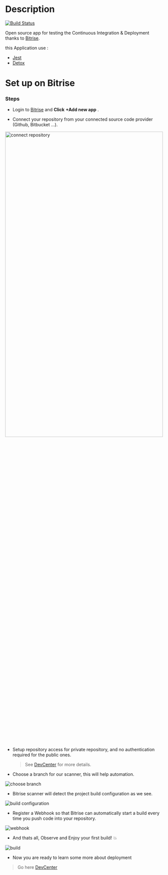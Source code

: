 # Description 

[![Build Status](https://app.bitrise.io/app/e6e12bb36eab0d28/status.svg?token=4El4-ooemJCALlSN5qzwPA&branch=master)](https://app.bitrise.io/app/e6e12bb36eab0d28)

Open source app for testing the Continuous Integration &amp; Deployment thanks to [Bitrise](https://www.bitrise.io/).

this Application use :
* [Jest](https://jestjs.io/)
* [Detox](https://github.com/wix/Detox)
# Set up on Bitrise
### Steps
* Login to [Bitrise](https://www.bitrise.io/) and **Click**  **+Add new app** .

* Connect your repository from your connected source code provider (Github, Bitbucket ...).

<img src="https://user-images.githubusercontent.com/30182093/46981453-4ab5bf00-d0d0-11e8-827b-a0f72de65e4d.png" alt="connect repository" width="100%" height="50%">

* Setup repository access for private repository, and no authentication required for the public ones.
  > See [DevCenter](https://devcenter.bitrise.io/getting-started/index/) for more details.
  
* Choose a branch for our scanner, this will help automation.

![choose branch](https://cdn.buttercms.com/wLnc7yFOQS2EGGOdraD8)

* Bitrise scanner will detect the project build configuration as we see.

![build configuration](https://user-images.githubusercontent.com/30182093/46981832-ea278180-d0d1-11e8-8684-bf631f1ad78e.png "center")

* Register a Webhook so that Bitrise can automatically start a build every time you push code into your repository.

![webhook](https://cdn.buttercms.com/B5MaL0HaTpy57DY1vny6)

* And thats all, Observe and Enjoy your first build! :boom:

![build](https://cdn.buttercms.com/gb2gLfrBSFSgzaOYFYCx)

* Now you are ready to learn some more about deployment
> Go here [DevCenter](https://devcenter.bitrise.io/)
